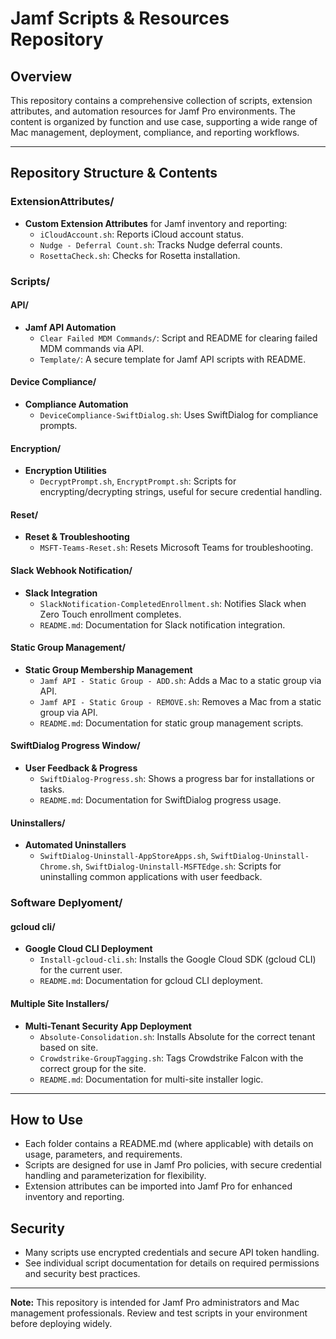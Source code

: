 # Jamf Scripts & Resources Repository

## Overview
This repository contains a comprehensive collection of scripts, extension attributes, and automation resources for Jamf Pro environments. The content is organized by function and use case, supporting a wide range of Mac management, deployment, compliance, and reporting workflows.

---

## Repository Structure & Contents

### ExtensionAttributes/
- **Custom Extension Attributes** for Jamf inventory and reporting:
	- `iCloudAccount.sh`: Reports iCloud account status.
	- `Nudge - Deferral Count.sh`: Tracks Nudge deferral counts.
	- `RosettaCheck.sh`: Checks for Rosetta installation.

### Scripts/
#### API/
- **Jamf API Automation**
	- `Clear Failed MDM Commands/`: Script and README for clearing failed MDM commands via API.
	- `Template/`: A secure template for Jamf API scripts with README.

#### Device Compliance/
- **Compliance Automation**
	- `DeviceCompliance-SwiftDialog.sh`: Uses SwiftDialog for compliance prompts.

#### Encryption/
- **Encryption Utilities**
	- `DecryptPrompt.sh`, `EncryptPrompt.sh`: Scripts for encrypting/decrypting strings, useful for secure credential handling.

#### Reset/
- **Reset & Troubleshooting**
	- `MSFT-Teams-Reset.sh`: Resets Microsoft Teams for troubleshooting.

#### Slack Webhook Notification/
- **Slack Integration**
	- `SlackNotification-CompletedEnrollment.sh`: Notifies Slack when Zero Touch enrollment completes.
	- `README.md`: Documentation for Slack notification integration.

#### Static Group Management/
- **Static Group Membership Management**
	- `Jamf API - Static Group - ADD.sh`: Adds a Mac to a static group via API.
	- `Jamf API - Static Group - REMOVE.sh`: Removes a Mac from a static group via API.
	- `README.md`: Documentation for static group management scripts.

#### SwiftDialog Progress Window/
- **User Feedback & Progress**
	- `SwiftDialog-Progress.sh`: Shows a progress bar for installations or tasks.
	- `README.md`: Documentation for SwiftDialog progress usage.

#### Uninstallers/
- **Automated Uninstallers**
	- `SwiftDialog-Uninstall-AppStoreApps.sh`, `SwiftDialog-Uninstall-Chrome.sh`, `SwiftDialog-Uninstall-MSFTEdge.sh`: Scripts for uninstalling common applications with user feedback.

### Software Deplyoment/
#### gcloud cli/
- **Google Cloud CLI Deployment**
	- `Install-gcloud-cli.sh`: Installs the Google Cloud SDK (gcloud CLI) for the current user.
	- `README.md`: Documentation for gcloud CLI deployment.

#### Multiple Site Installers/
- **Multi-Tenant Security App Deployment**
	- `Absolute-Consolidation.sh`: Installs Absolute for the correct tenant based on site.
	- `Crowdstrike-GroupTagging.sh`: Tags Crowdstrike Falcon with the correct group for the site.
	- `README.md`: Documentation for multi-site installer logic.

---

## How to Use
- Each folder contains a README.md (where applicable) with details on usage, parameters, and requirements.
- Scripts are designed for use in Jamf Pro policies, with secure credential handling and parameterization for flexibility.
- Extension attributes can be imported into Jamf Pro for enhanced inventory and reporting.

## Security
- Many scripts use encrypted credentials and secure API token handling.
- See individual script documentation for details on required permissions and security best practices.

---

**Note:** This repository is intended for Jamf Pro administrators and Mac management professionals. Review and test scripts in your environment before deploying widely.
